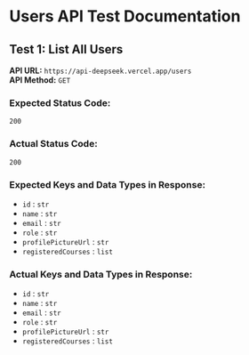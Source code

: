 # Users API Test Documentation

## Test 1: List All Users

**API URL:** `https://api-deepseek.vercel.app/users`  
**API Method:** `GET`  

### Expected Status Code:
`200`

### Actual Status Code:
`200`

### Expected Keys and Data Types in Response:
- `id` : `str`
- `name` : `str`
- `email` : `str`
- `role` : `str`
- `profilePictureUrl` : `str`
- `registeredCourses` : `list`

### Actual Keys and Data Types in Response:
- `id` : `str`
- `name` : `str`
- `email` : `str`
- `role` : `str`
- `profilePictureUrl` : `str`
- `registeredCourses` : `list`
